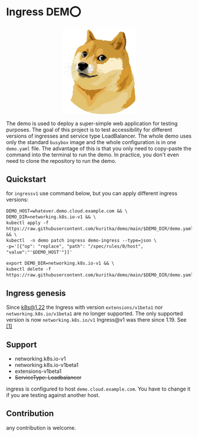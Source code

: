 # Ingress DEM⭕

<div align="center">
 <img class="centerdoge" width="200px" alt="doge png" src="https://github.com/Lietsaki/Who-Is-Doge/blob/master/Images/Main%20Doge.png?raw=true">
</div>

The demo is used to deploy a super-simple web application for testing purposes.
The goal of this project is to test accessibility for different versions of ingresses
and service type LoadBalancer. The whole demo uses only the standard `busybox` image and the whole configuration is 
in one `demo.yaml` file. The advantage of this is that you only need to copy-paste the command into the terminal 
to run the demo. In practice, you don't even need to clone the repository to run the demo.

## Quickstart
for `ingressv1` use command below, but you can apply different ingress versions:
```shell
DEMO_HOST=whatever.demo.cloud.example.com && \
DEMO_DIR=networking.k8s.io-v1 && \
kubectl apply -f https://raw.githubusercontent.com/kuritka/demo/main/$DEMO_DIR/demo.yaml && \
kubectl  -n demo patch ingress demo-ingress --type=json \
-p='[{"op": "replace", "path": "/spec/rules/0/host", "value":"'$DEMO_HOST'"}]'
```

```shell
export DEMO_DIR=networking.k8s.io-v1 && \
kubectl delete -f https://raw.githubusercontent.com/kuritka/demo/main/$DEMO_DIR/demo.yaml
```


## Ingress genesis
Since k8s@1.22 the Ingress with version `extensions/v1beta1` nor `networking.k8s.io/v1beta1` 
are no longer supported. The only supported version is now `networking.k8s.io/v1`
Ingress@v1 was there since 1.19. See [[1]](https://cloud.google.com/kubernetes-engine/docs/deprecations/apis-1-22)


## Support

- networking.k8s.io-v1
- networking.k8s.io-v1beta1
- extensions-v1beta1
- ~~ServiceType: Loadbalancer~~

ingress is configured to host `demo.cloud.example.com`. You have to change it if you are 
testing against another host.

## Contribution
any contribution is welcome.
